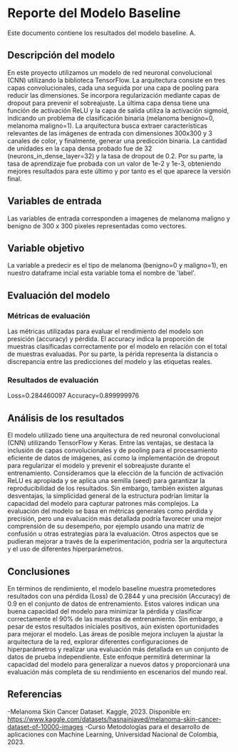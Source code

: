 # Reporte del Modelo Baseline

Este documento contiene los resultados del modelo baseline. A.

## Descripción del modelo

En este proyecto utilizamos un modelo de red neuronal convolucional (CNN) utilizando la biblioteca TensorFlow. La arquitectura consiste en tres capas convolucionales, cada una seguida por una capa de pooling para reducir las dimensiones. Se incorpora regularización mediante capas de dropout para prevenir el sobreajuste. La última capa densa tiene una función de activación ReLU y la capa de salida utiliza la activación sigmoid, indicando un problema de clasificación binaria (melanoma benigno=0, melanoma maligno=1). La arquitectura busca extraer características relevantes de las imágenes de entrada con dimensiones 300x300 y 3 canales de color, y finalmente, generar una predicción binaria. La cantidad de unidades en la capa densa probado fue de 32 (neurons_in_dense_layer=32) y la tasa de dropout de 0.2. Por su parte, la tasa de aprendizaje fue probada con un valor de 1e-2 y 1e-3, obteniendo mejores resultados para este último y por tanto es el que aparece la versión final.

## Variables de entrada

Las variables de entrada corresponden a imagenes de melanoma maligno y benigno de 300 x 300 pixeles representadas como vectores.

## Variable objetivo

La variable a predecir es el tipo de melanoma (benigno=0 y maligno=1), en nuestro dataframe incial esta variable toma el nombre de 'label'.

## Evaluación del modelo

### Métricas de evaluación

Las métricas utilizadas para evaluar el rendimiento del modelo son presición (accuracy) y pérdida. El accuracy indica la proporción de muestras clasificadas correctamente por el modelo en relación con el total de muestras evaluadas. Por su parte, la périda representa la distancia o discrepancia entre las predicciones del modelo y las etiquetas reales. 

### Resultados de evaluación
Loss=0.284460097
Accuracy=0.899999976

## Análisis de los resultados

El modelo utilizado tiene una arquitectura de red neuronal convolucional (CNN) utilizando TensorFlow y Keras. Entre las ventajas, se destaca la inclusión de capas convolucionales y de pooling para el procesamiento eficiente de datos de imágenes, así como la implementación de dropout para regularizar el modelo y prevenir el sobreajuste durante el entrenamiento. Consideramos que la elección de la función de activación ReLU es apropiada y se aplica una semilla (seed) para garantizar la reproducibilidad de los resultados. Sin embargo, también existen algunas desventajas, la simplicidad general de la estructura podrían limitar la capacidad del modelo para capturar patrones más complejos. La evaluación del modelo se basa en métricas generales como pérdida y precisión, pero una evaluación más detallada podría favorecer una mejor comprensión de su desempeño, por ejemplo usando una matriz de confusión u otras estrategias para la evaluación. Otros aspectos que se pudieran mejorar a través de la experimentación, podría ser la arquitectura y el uso de diferentes hiperparámetros.

## Conclusiones

En términos de rendimiento, el modelo baseline muestra prometedores resultados con una pérdida (Loss) de 0.2844 y una precisión (Accuracy) de 0.9 en el conjunto de datos de entrenamiento. Estos valores indican una buena capacidad del modelo para minimizar la pérdida y clasificar correctamente el 90% de las muestras de entrenamiento. Sin embargo, a pesar de estos resultados iniciales positivos, aún existen oportunidades para mejorar el modelo. Las áreas de posible mejora incluyen la ajustar la arquitectura de la red, explorar diferentes configuraciones de hiperparámetros y realizar una evaluación más detallada en un conjunto de datos de prueba independiente. Este enfoque permitirá determinar la capacidad del modelo para generalizar a nuevos datos y proporcionará una evaluación más completa de su rendimiento en escenarios del mundo real.

## Referencias

-Melanoma Skin Cancer Dataset. Kaggle, 2023. Disponible en: https://www.kaggle.com/datasets/hasnainjaved/melanoma-skin-cancer-dataset-of-10000-images
-Curso Metodologías para el desarrollo de aplicaciones con Machine Learning, Universidad Nacional de Colombia, 2023.
